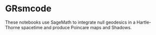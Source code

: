# GRsmcode

These notebooks use SageMath to integrate null geodesics in a Hartle-Thorne spacetime and produce Poincare maps and Shadows. 
